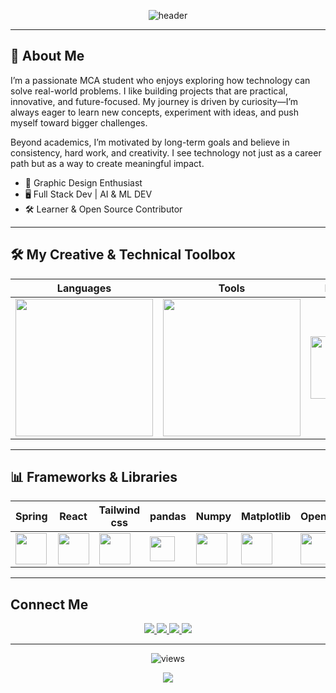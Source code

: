 <!-- Header Banner -->
<p align="center">
  <img src="https://capsule-render.vercel.app/api?type=waving&color=ff914d&height=200&section=header&text=I%20am%20Biman&fontSize=50&fontColor=ffffff&animation=fadeIn&fontAlignY=35" alt="header"/>
</p>

---

## 👋 About Me  
I’m a passionate MCA student who enjoys exploring how technology can solve real-world problems. I like building projects that are practical, innovative, and future-focused. My journey is driven by curiosity—I’m always eager to learn new concepts, experiment with ideas, and push myself toward bigger challenges.

Beyond academics, I’m motivated by long-term goals and believe in consistency, hard work, and creativity. I see technology not just as a career path but as a way to create meaningful impact.

- 🎨 Graphic Design Enthusiast  
- 🖥️ Full Stack Dev | AI & ML DEV
- 🛠️ Learner & Open Source Contributor  

---

## 🛠️ My Creative & Technical Toolbox  

| Languages | Tools | Design |
|-----------|-------|--------|
| <img src="https://skillicons.dev/icons?i=java,python,c,html,css,js" width="220"/> | <img src="https://skillicons.dev/icons?i=git,docker,jenkins" width="220"/> | <img src="https://skillicons.dev/icons?i=ps,figma" width="100"/> |

---

## 📊 Frameworks & Libraries

| Spring | React | Tailwind css | pandas | Numpy | Matplotlib | OpenCV |
|---------|------------|--------|-------|---------|------------|--------|
| <img src="https://skillicons.dev/icons?i=spring" width="50"/> | <img src="https://skillicons.dev/icons?i=react" width="50"/> | <img src="https://skillicons.dev/icons?i=tailwind" width="50"/> | <img src="https://raw.githubusercontent.com/simple-icons/simple-icons/develop/icons/pandas.svg" width="40" fill="#150458"/> | <img src="https://numpy.org/images/logo.svg" width="50"/> | <img src="https://matplotlib.org/stable/_static/logo2_compressed.svg" width="50"/> | <img src="https://opencv.org/wp-content/uploads/2020/07/OpenCV_logo_black-1.png" width="50"/> |

---

## Connect Me  

<p align="center">
  <a href="https://www.linkedin.com/in/your-linkedin/" target="_blank">
    <img src="https://img.shields.io/badge/LinkedIn-blue?style=for-the-badge&logo=linkedin" />
  </a>
  
  <a href="https://www.instagram.com/your-instagram/" target="_blank">
    <img src="https://img.shields.io/badge/Instagram-E4405F?style=for-the-badge&logo=instagram&logoColor=white" />
  </a>
  
  <a href="mailto:bimanroy654@gmail.com">
    <img src="https://img.shields.io/badge/Email-red?style=for-the-badge&logo=gmail&logoColor=white" />
  </a>
  
  <a href="https://www.buymeacoffee.com/yourusername" target="_blank">
    <img src="https://img.shields.io/badge/Buy%20me%20a%20coffee-FFDD00?style=for-the-badge&logo=buy-me-a-coffee&logoColor=black" />
  </a>
</p>




---

<p align="center">
  <img src="https://komarev.com/ghpvc/?username=MrBimanRoy&label=Profile+Views&color=7F3ACE&style=flat" alt="views"/>
</p>

<!-- Footer -->
<p align="center">
  <img src="https://capsule-render.vercel.app/api?type=waving&color=ff914d&height=120&section=footer"/>
</p>
